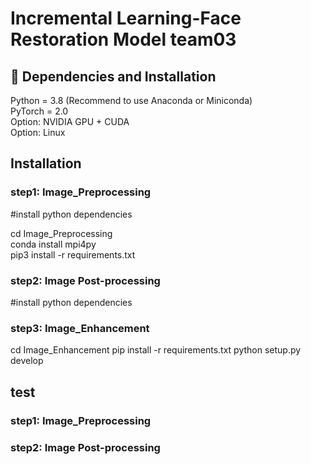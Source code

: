 # Incremental Learning-Face Restoration Model   team03
## 🔧 Dependencies and Installation
Python = 3.8 (Recommend to use Anaconda or Miniconda)  
PyTorch = 2.0  
Option: NVIDIA GPU + CUDA  
Option: Linux  
## Installation
### step1: Image_Preprocessing 
#install python dependencies

cd Image_Preprocessing   
conda install mpi4py  
pip3 install -r requirements.txt

### step2: Image Post-processing
#install python dependencies


### step3: Image_Enhancement

cd Image_Enhancement
pip install -r requirements.txt
python setup.py develop

## test
### step1: Image_Preprocessing



### step2: Image Post-processing
<!--
**Mei20241431/Mei20241431** is a ✨ _special_ ✨ repository because its `README.md` (this file) appears on your GitHub profile.

Here are some ideas to get you started:

- 🔭 I’m currently working on ...
- 🌱 I’m currently learning ...
- 👯 I’m looking to collaborate on ...
- 🤔 I’m looking for help with ...
- 💬 Ask me about ...
- 📫 How to reach me: ...
- 😄 Pronouns: ...
- ⚡ Fun fact: ...
-->
